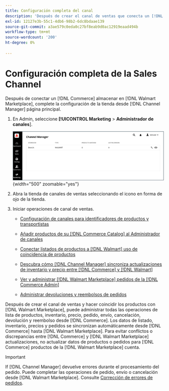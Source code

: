 ```yaml
---
title: Configuración completa del canal
description: 'Después de crear el canal de ventas que conecta un [!DNL Commerce] Vista de tienda a [!DNL Walmart Marketplace], abra el canal y complete la configuración de canal. A continuación, inicie el proceso para añadir productos, administrar listados, inventario, precios y pedidos desde [!DNL Channel Manager].'
exl-id: 12127e3b-55c1-4db6-98b2-6dc8bdaae139
source-git-commit: a3ae579c0eda0c27bf8eab9d0ac12919eaad494b
workflow-type: tm+mt
source-wordcount: '200'
ht-degree: 0%

---
```


# Configuración completa de la Sales Channel

Después de conectar un [!DNL Commerce] almacenar en [!DNL Walmart Marketplace], complete la configuración de la tienda desde [!DNL Channel Manager] página principal.

1. En Admin, seleccione **[!UICONTROL Marketing** > **Administrador de canales**].

   ![Administrar tiendas del Administrador de canales](assets/channel-manager-setup-first-store.png){width="500" zoomable="yes"}

1. Abra la tienda de canales de ventas seleccionando el icono en forma de ojo de la tienda.

1. Iniciar operaciones de canal de ventas.

   - [Configuración de canales para identificadores de productos y transportistas](settings-overview.md)

   - [Añadir productos de su [!DNL Commerce Catalog] al Administrador de canales](add-products-to-channel-store.md)

   - [Conectar listados de productos a [!DNL Walmart] uso de coincidencia de productos](connect-listings-to-marketplace.md)

   - [Descubra cómo [!DNL Channel Manager] sincroniza actualizaciones de inventario y precio entre [!DNL Commerce] y [!DNL Walmart]](inventory-and-price-updates.md)

   - [Ver y administrar [!DNL Walmart Marketplace] pedidos de la [!DNL Commerce Admin]](manage-orders.md)

   - [Administrar devoluciones y reembolsos de pedidos](return-refund-orders.md)

Después de crear el canal de ventas y hacer coincidir los productos con [!DNL Walmart Marketplace], puede administrar todas las operaciones de lista de productos, inventario, precio, pedido, envío, cancelación, devolución y reembolso desde [!DNL Commerce]. Los datos de listado, inventario, precios y pedidos se sincronizan automáticamente desde [!DNL Commerce] hasta [!DNL Walmart Marketplace]. Para evitar conflictos o discrepancias entre [!DNL Commerce] y [!DNL Walmart Marketplace] actualizaciones, no actualizar datos de productos o pedidos para [!DNL Commerce] productos de la [!DNL Walmart Marketplace] cuenta.

>[!IMPORTANT]
>
>If [!DNL Channel Manager] devuelve errores durante el procesamiento del pedido. Puede completar las operaciones de pedido, envío o cancelación desde [!DNL Walmart Marketplace]. Consulte [Corrección de errores de pedidos](process-orders.md#fix-order-errors).
